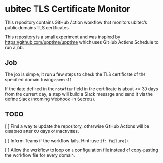 # ubitec TLS Certificate Monitor

This repository contains GitHub Action workflow that monitors ubitec's public domains TLS certificates.

This repository is a small experiment and was inspired by https://github.com/upptime/upptime which uses GitHub Actions Schedule to run a job.

## Job

The job is simple, it run a few steps to check the TLS certificate of the specified domain (using `openssl`).

If the date defined in the `notAfter` field in the certificate is about <= 30 days from the current day, a step will build a Slack message and send it via the define Slack Incoming Webhook (in Secrets).

## TODO

[ ] Find a way to update the repository, otherwise GitHub Actions will be disabled after 60 days of inactivities.

[ ] Inform Teams if the workflow fails. Hint: use `if: failure()`.

[ ] Allow the workflow to loop on a configuration file instead of copy-pasting the workflow file for every domain.


